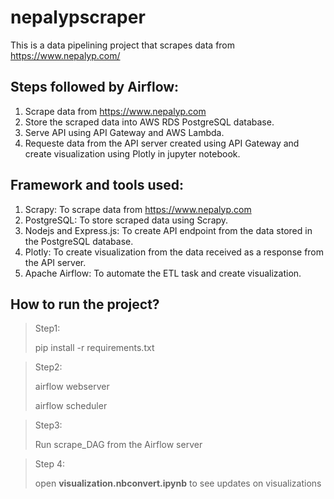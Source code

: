 # nepalypscraper
This is a data pipelining project that scrapes data from https://www.nepalyp.com/

## Steps followed by Airflow:
1. Scrape data from https://www.nepalyp.com
2. Store the scraped data into AWS RDS PostgreSQL database.
3. Serve API using API Gateway and AWS Lambda.
4. Requeste data from the API server created using API Gateway and create visualization using Plotly in jupyter notebook.

## Framework and tools used:
1. Scrapy: To scrape data from https://www.nepalyp.com
2. PostgreSQL: To store scraped data using Scrapy.
3. Nodejs and Express.js: To create API endpoint from the data stored in the PostgreSQL database.
4. Plotly: To create visualization from the data received as a response from the API server.
5. Apache Airflow: To automate the ETL task and create visualization.

## How to run the project?

> Step1:
>
> pip install -r requirements.txt

> Step2:
>
> airflow webserver
>
> airflow scheduler

> Step3:
>
> Run scrape_DAG from the Airflow server

> Step 4:
>
> open **visualization.nbconvert.ipynb** to see updates on visualizations